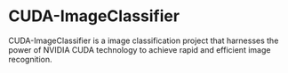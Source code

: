 # CUDA-ImageClassifier
CUDA-ImageClassifier is a image classification project that harnesses the power of NVIDIA CUDA technology to achieve rapid and efficient image recognition. 
